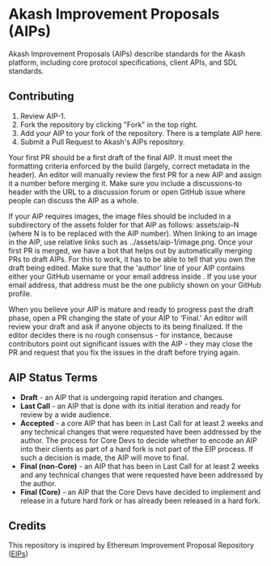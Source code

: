 # Akash Improvement Proposals (AIPs)

Akash Improvement Proposals (AIPs) describe standards for the Akash platform, including core protocol specifications, client APIs, and SDL standards.

## Contributing

1. Review AIP-1.
2. Fork the repository by clicking "Fork" in the top right.
3. Add your AIP to your fork of the repository. There is a template AIP here.
4. Submit a Pull Request to Akash's AIPs repository.

Your first PR should be a first draft of the final AIP. It must meet the formatting criteria enforced by the build (largely, correct metadata in the header). An editor will manually review the first PR for a new AIP and assign it a number before merging it. Make sure you include a discussions-to header with the URL to a discussion forum or open GitHub issue where people can discuss the AIP as a whole.

If your AIP requires images, the image files should be included in a subdirectory of the assets folder for that AIP as follows: assets/aip-N (where N is to be replaced with the AIP number). When linking to an image in the AIP, use relative links such as ../assets/aip-1/image.png.
Once your first PR is merged, we have a bot that helps out by automatically merging PRs to draft AIPs. For this to work, it has to be able to tell that you own the draft being edited. Make sure that the 'author' line of your AIP contains either your GitHub username or your email address inside . If you use your email address, that address must be the one publicly shown on your GitHub profile.

When you believe your AIP is mature and ready to progress past the draft phase, open a PR changing the state of your AIP to 'Final.' An editor will review your draft and ask if anyone objects to its being finalized. If the editor decides there is no rough consensus - for instance, because contributors point out significant issues with the AIP - they may close the PR and request that you fix the issues in the draft before trying again.

## AIP Status Terms

* **Draft** - an AIP that is undergoing rapid iteration and changes.
* **Last Call** - an AIP that is done with its initial iteration and ready for review by a wide audience.
* **Accepted** - a core AIP that has been in Last Call for at least 2 weeks and any technical changes that were requested have been addressed by the author. The process for Core Devs to decide whether to encode an AIP into their clients as part of a hard fork is not part of the EIP process. If such a decision is made, the AIP will move to final.
* **Final (non-Core)** - an AIP that has been in Last Call for at least 2 weeks and any technical changes that were requested have been addressed by the author.
* **Final (Core)** - an AIP that the Core Devs have decided to implement and release in a future hard fork or has already been released in a hard fork.

## Credits

This repository is inspired by Ethereum Improvement Proposal Repository ([EIPs](https://github.com/ethereum/EIPs))
